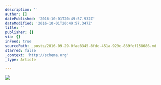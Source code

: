 ```yaml
---
description: ''
author: []
datePublished: '2016-10-01T20:49:57.932Z'
dateModified: '2016-10-01T20:49:57.347Z'
title: ''
publisher: {}
via: {}
inFeed: true
sourcePath: _posts/2016-09-29-0fae8345-8fdc-451a-929c-839fef158686.md
starred: false
_context: 'http://schema.org'
_type: Article

---
```

![](https://the-grid-user-content.s3-us-west-2.amazonaws.com/132f75aa-b11a-4d68-aece-46404b9675d8.jpg)